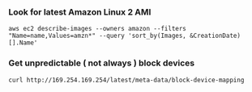 
### Look for latest Amazon Linux 2 AMI
```
aws ec2 describe-images --owners amazon --filters "Name=name,Values=amzn*" --query 'sort_by(Images, &CreationDate)[].Name'
```

### Get unpredictable ( not always ) block devices
```
curl http://169.254.169.254/latest/meta-data/block-device-mapping
```
